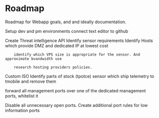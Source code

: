 # Roadmap
Roadmap for Webapp goals, and and ideally documentation.

Setup dev and pm environments
    connect text editor to github

Create Threat intelligence API
    Identify sensor requirements
        Identify Hosts which provide DMZ and dedicated IP at lowest cost

        identify which VPS size is appropriate for the sensor. And approximate bvandwidth use

        research hosting providers policies.
Custom ISO
Identify parts of stock (tpotce) sensor which ship telemetry to tmobile and remove them 

forward all management ports over one of the dedicated management ports, whitelist it
    
Disable all unnecessary open ports. 
Create additional port rules for low information ports
